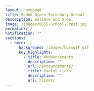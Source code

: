 ```yaml
---
layout: homepage
title: Bedok Green Secondary School
description: Believe and Grow
image: /images/BGSS-School-Crest.jpg
permalink: /
notification: ""
sections:
  - hero:
      background: /images/bgssgif.gif
      key_highlights:
        - title: Announcements
          description: ""
          url: /announcements/
        - title: Useful Links
          description: ""
          url: /links/
---
```


